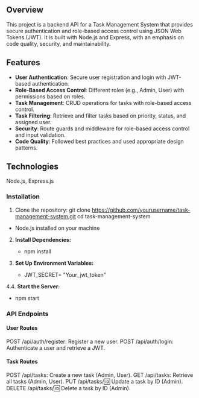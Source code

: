 ## Overview

This project is a backend API for a Task Management System that provides secure authentication and role-based access control using JSON Web Tokens (JWT). It is built with Node.js and Express, with an emphasis on code quality, security, and maintainability.

## Features

- **User Authentication**: Secure user registration and login with JWT-based authentication.
- **Role-Based Access Control**: Different roles (e.g., Admin, User) with permissions based on roles.
- **Task Management**: CRUD operations for tasks with role-based access control.
- **Task Filtering**: Retrieve and filter tasks based on priority, status, and assigned user.
- **Security**: Route guards and middleware for role-based access control and input validation.
- **Code Quality**: Followed best practices and used appropriate design patterns.

## Technologies

Node.js, Express.js

### Installation

1. Clone the repository:
git clone https://github.com/yourusername/task-management-system.git
cd task-management-system

- Node.js installed on your machine

2. **Install Dependencies:**
   - npm install

3. **Set Up Environment Variables:**
   - JWT_SECRET= "Your_jwt_token"

4.4. **Start the Server:**
   - npm start

### API Endpoints

#### User Routes
POST /api/auth/register: Register a new user.
POST /api/auth/login: Authenticate a user and retrieve a JWT.
#### Task Routes
POST /api/tasks: Create a new task (Admin, User).
GET /api/tasks: Retrieve all tasks (Admin, User).
PUT /api/tasks/:id: Update a task by ID (Admin).
DELETE /api/tasks/:id: Delete a task by ID (Admin).


